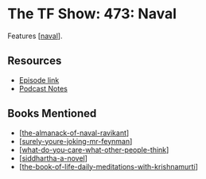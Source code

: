 The TF Show: 473: Naval
===

Features [[naval]].

Resources
---

- [Episode link][1]
- [Podcast Notes][2]

<!-- Links -->
[1]: https://open.spotify.com/episode/5IIMmgac27IaeChTYQMKIn?si=32dfc7d693f94c83&nd=1
[2]: https://podcastnotes.org/tim-ferris-show/happiness-reducing-anxiety-crypto-stablecoins-and-crypto-strategy-naval-ravikant/

Books Mentioned
---

- [[the-almanack-of-naval-ravikant]]
- [[surely-youre-joking-mr-feynman]]
- [[what-do-you-care-what-other-people-think]]
- [[siddhartha-a-novel]]
- [[the-book-of-life-daily-meditations-with-krishnamurti]]

[//begin]: # "Autogenerated link references for markdown compatibility"
[naval]: podcasts-people/naval.md "Naval"
[the-almanack-of-naval-ravikant]: ../../books/the-almanack-of-naval-ravikant.md "The Almanack of Naval Ravikant"
[surely-youre-joking-mr-feynman]: ../../books/surely-youre-joking-mr-feynman.md "Surely You'Re Joking, Mr. Feynman"
[what-do-you-care-what-other-people-think]: ../../books/what-do-you-care-what-other-people-think.md "What Do You Care What Other People Think?"
[siddhartha-a-novel]: ../../books/siddhartha-a-novel.md "Siddhartha: A Novel"
[the-book-of-life-daily-meditations-with-krishnamurti]: ../../books/the-book-of-life-daily-meditations-with-krishnamurti.md "The Book Of Life: Daily Meditations With Krishnamurti"
[//end]: # "Autogenerated link references"
